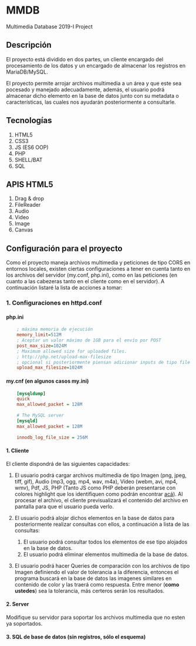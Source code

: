 # MMDB
Multimedia Database 2019-I Project

## Descripción

El proyecto está dividido en dos partes, un cliente encargado del procesamiento de los datos y un encargado de almacenar los registros en MariaDB/MySQL.

El proyecto permite arrojar archivos multimedia a un área y que este sea pocesado y manejado adecuadamente, además, el usuario podrá almacenar dicho elemento en la base de datos junto con su metadata o características, las cuales nos ayudarán posteriormente a consultarle.

## Tecnologías

1. HTML5
2. CSS3
3. JS (ES6 OOP)
4. PHP
5. SHELL/BAT
6. SQL

## APIS HTML5

1. Drag & drop
2. FileReader
3. Audio
4. Video
5. Image
6. Canvas

## Configuración para el proyecto

Como el proyecto maneja archivos multimedia y peticiones de tipo CORS en entornos locales, existen ciertas configuraciones a tener en cuenta tanto en los archivos del servidor (my.conf, php.ini), como en las peticiones (en cuanto a las cabezeras tanto en el cliente como en el servidor). A continuación listaré la lista de acciones a tomar:

### 1. Configuraciones en httpd.conf


#### php.ini
```ini
	; máxima memoria de ejecución
	memory_limit=512M
	; Aceptar un valor máximo de 1GB para el envío por POST
	post_max_size=1024M
	; Maximum allowed size for uploaded files.
	; http://php.net/upload-max-filesize
	; opcional si posteriormente piensan adicionar inputs de tipo file 
	upload_max_filesize=1024M
```

#### my.cnf (en algunos casos my.ini)
```ini
	[mysqldump]
	quick
	max_allowed_packet = 128M
	
	# The MySQL server
	[mysqld]
	max_allowed_packet = 128M
	
	innodb_log_file_size = 256M
```


#### 1. Cliente
El cliente dispondrá de las siguientes capacidades:

1. El usuario podrá cargar archivos multimedia de tipo Imagen (png, jpeg, tiff, gif), Audio (mp3, ogg, mp4, wav, m4a), Video (webm, avi, mp4, wmv), Pdf, JS, PHP (Tanto JS como PHP deberán presentarse con colores highlight que los identifiquen como podrán encontrar [acá](https://highlightjs.org/)). Al procesar el archivo, el cliente previsualizará el contenido del archivo en pantalla para que el usuario pueda verlo.

2. El usuario podrá alojar dichos elementos en la base de datos para posteriormente realizar consultas con ellos, a continuación a lista de las consultas:
	1. El usuario podrá consultar todos los elementos de ese tipo alojados en la base de datos.
	2. El usuario podrá eliminar elementos multimedia de la base de datos. 

3. El usuario podrá hacer Queries de comparación con los archivos de tipo Imagen definiendo el valor de tolerancia a la diferencia, entonces el programa buscará en la base de datos las imagenes similares en contenido de color y las traerá como respuesta. Entre menor (__como ustedes__) sea la tolerancia, más certeros serán los resultados. 

#### 2. Server
Modifique su servidor para soportar los archivos multimedia que no esten ya soportados.

#### 3. SQL de base de datos (sin registros, sólo el esquema)



